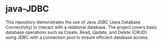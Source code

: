 # java-JDBC
This repository demonstrates the use of Java JDBC (Java Database Connectivity) to interact with a relational database. The project covers basic database operations such as Create, Read, Update, and Delete (CRUD) using JDBC with a connection pool to ensure efficient database access.
